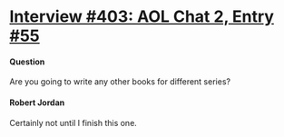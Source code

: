 # [Interview #403: AOL Chat 2, Entry #55](https://www.theoryland.com/intvmain.php?i=403#55)

#### Question

Are you going to write any other books for different series?

#### Robert Jordan

Certainly not until I finish this one.

